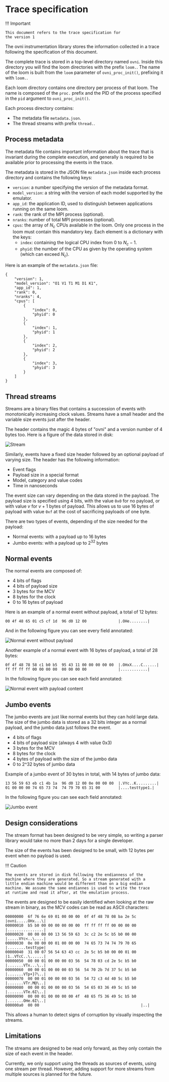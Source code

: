 # Trace specification

!!! Important

	This document refers to the trace specification for
	the version 1

The ovni instrumentation library stores the information collected in a
trace following the specification of this document.

The complete trace is stored in a top-level directory named `ovni`.
Inside this directory you will find the loom directories with the prefix
`loom.`. The name of the loom is built from the `loom` parameter of
`ovni_proc_init()`, prefixing it with `loom.`.

Each loom directory contains one directory per process of that loom. The
name is composed of the `proc.` prefix and the PID of the process
specified in the `pid` argument to `ovni_proc_init()`.

Each process directory contains:

- The metadata file `metadata.json`.
- The thread streams with prefix `thread.`.

## Process metadata

The metadata file contains important information about the trace that is
invariant during the complete execution, and generally is required to be
available prior to processing the events in the trace.

The metadata is stored in the JSON file `metadata.json` inside each
process directory and contains the following keys:

- `version`: a number specifying the version of the metadata format.
- `model_version`: a string with the version of each model supported by
  the emulator.
- `app_id`: the application ID, used to distinguish between applications
  running on the same loom.
- `rank`: the rank of the MPI process (optional).
- `nranks`: number of total MPI processes (optional).
- `cpus`: the array of $`N_c`$ CPUs available in the loom. Only one
  process in the loom must contain this mandatory key. Each element is a
  dictionary with the keys:
  - `index`: containing the logical CPU index from 0 to $`N_c - 1`$.
  - `phyid`: the number of the CPU as given by the operating system
    (which can exceed $`N_c`$).

Here is an example of the `metadata.json` file:

```
{
    "version": 1,
    "model_version": "O1 V1 T1 M1 D1 K1",
    "app_id": 1,
    "rank": 0,
    "nranks": 4,
    "cpus": [
        {
            "index": 0,
            "phyid": 0
        },
        {
            "index": 1,
            "phyid": 1
        },
        {
            "index": 2,
            "phyid": 2
        },
        {
            "index": 3,
            "phyid": 3
        }
    ]
}
```

## Thread streams

Streams are a binary files that contains a succession of events with
monotonically increasing clock values. Streams have a small header and
the variable size events just after the header.

The header contains the magic 4 bytes of "ovni" and a version number of
4 bytes too. Here is a figure of the data stored in disk:

![Stream](fig/stream.svg)

Similarly, events have a fixed size header followed by an optional
payload of varying size. The header has the following information:

- Event flags
- Payload size in a special format
- Model, category and value codes
- Time in nanoseconds

The event size can vary depending on the data stored in the payload. The
payload size is specified using 4 bits, with the value `0x0` for no
payload, or with value $`v`$ for $`v + 1`$ bytes of payload. This allows
us to use 16 bytes of payload with value `0xf` at the cost of
sacrificing payloads of one byte.

There are two types of events, depending of the size needed for the
payload:

- Normal events: with a payload up to 16 bytes
- Jumbo events: with a payload up to $`2^{32}`$ bytes

## Normal events

The normal events are composed of:

- 4 bits of flags
- 4 bits of payload size
- 3 bytes for the MCV
- 8 bytes for the clock
- 0 to 16 bytes of payload

Here is an example of a normal event without payload, a total of 12
bytes:

```
00 4f 48 65 01 c5 cf 1d  96 d0 12 00              |.OHe........|
```

And in the following figure you can see every field annotated: 

![Normal event without payload](fig/event-normal.svg)

Another example of a normal event with 16 bytes of payload, a total of
28 bytes:

```
0f 4f 48 78 58 c1 b0 b5  95 43 11 00 00 00 00 00  |.OHxX....C......|
ff ff ff ff 00 00 00 00  00 00 00 00              |............|
```

In the following figure you can see each field annotated:

![Normal event with payload content](fig/event-normal-payload.svg)

## Jumbo events

The jumbo events are just like normal events but they can hold large
data. The size of the jumbo data is stored as a 32 bits integer as a
normal payload, and the jumbo data just follows the event.

- 4 bits of flags
- 4 bits of payload size (always 4 with value 0x3)
- 3 bytes for the MCV
- 8 bytes for the clock
- 4 bytes of payload with the size of the jumbo data
- 0 to 2^32 bytes of jumbo data

Example of a jumbo event of 30 bytes in total, with 14 bytes of jumbo
data:

```
13 56 59 63 eb c1 4b 1a  96 d0 12 00 0e 00 00 00  |.VYc..K.........|
01 00 00 00 74 65 73 74  74 79 70 65 31 00        |....testtype1.|
```

In the following figure you can see each field annotated:

![Jumbo event](fig/event-jumbo.svg)

## Design considerations

The stream format has been designed to be very simple, so writing a
parser library would take no more than 2 days for a single developer.

The size of the events has been designed to be small, with 12 bytes per
event when no payload is used.

!!! Caution

	The events are stored in disk following the endianness of the
	machine where they are generated. So a stream generated with a
	little endian machine would be different than on a big endian
	machine. We assume the same endiannes is used to write the trace
	at runtime and read it after, at the emulation process.

The events are designed to be easily identified when looking at the
raw stream in binary, as the MCV codes can be read as ASCII characters:

```
00000000  6f 76 6e 69 01 00 00 00  0f 4f 48 78 08 ba 2e 5c  |ovni.....OHx...\|
00000010  b5 b0 00 00 00 00 00 00  ff ff ff ff 00 00 00 00  |................|
00000020  00 00 00 00 13 56 59 63  3c c2 2e 5c b5 b0 00 00  |.....VYc<..\....|
00000030  0e 00 00 00 01 00 00 00  74 65 73 74 74 79 70 65  |........testtype|
00000040  31 00 07 56 54 63 43 cc  2e 5c b5 b0 00 00 01 00  |1..VTcC..\......|
00000050  00 00 01 00 00 00 03 56  54 78 03 cd 2e 5c b5 b0  |.......VTx...\..|
00000060  00 00 01 00 00 00 03 56  54 70 2b 7d 37 5c b5 b0  |.......VTp+}7\..|
00000070  00 00 01 00 00 00 03 56  54 72 c3 4d 40 5c b5 b0  |.......VTr.M@\..|
00000080  00 00 01 00 00 00 03 56  54 65 03 36 49 5c b5 b0  |.......VTe.6I\..|
00000090  00 00 01 00 00 00 00 4f  48 65 f5 36 49 5c b5 b0  |.......OHe.6I\..|
000000a0  00 00                                             |..|
```

This allows a human to detect signs of corruption by visually inspecting
the streams.

## Limitations

The streams are designed to be read only forward, as they only contain
the size of each event in the header.

Currently, we only support using the threads as sources of events, using
one stream per thread. However, adding support for more streams from
multiple sources is planned for the future.
